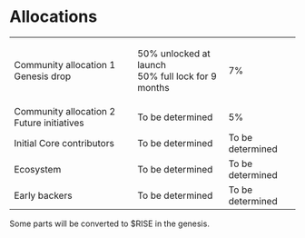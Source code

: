 # Allocations

|                                           |                                                             |                  |
| ----------------------------------------- | ----------------------------------------------------------- | ---------------- |
| Community allocation 1 Genesis drop       | <p>50% unlocked at launch<br>50% full lock for 9 months</p> | 7%               |
| Community allocation 2 Future initiatives | To be determined                                            | 5%               |
| Initial Core contributors                 | To be determined                                            | To be determined |
| Ecosystem                                 | To be determined                                            | To be determined |
| Early backers                             | To be determined                                            | To be determined |

Some parts will be converted to $RISE in the genesis.
